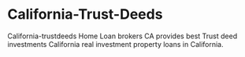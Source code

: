 California-Trust-Deeds
======================

California-trustdeeds Home Loan brokers CA provides best Trust deed investments California real investment property loans in California.
